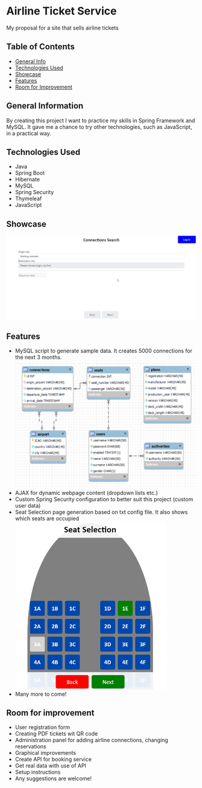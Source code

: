 # Airline Ticket Service
My proposal for a site that sells airline tickets

## Table of Contents
* [General Info](#general-information)
* [Technologies Used](#technologies-used)
* [Showcase](#showcase)
* [Features](#features)
* [Room for Improvement](#room-for-improvement)

## General Information
By creating this project I want to practice my skills in Spring Framework and MySQL.
It gave me a chance to try other technologies, such as JavaScript, in a practical way.

## Technologies Used
- Java
- Spring Boot
- Hibernate
- MySQL
- Spring Security
- Thymeleaf
- JavaScript

## Showcase
<img src="src\main\resources\static\images\README\showcase.gif" alt="Gif showcasing project">

## Features
- MySQL script to generate sample data. It creates 5000 connections for the next 3 months.
  <br /><img  src="src\main\resources\static\images\README\db_schema.png" width=600>
- AJAX for dynamic webpage content (dropdown lists etc.)
- Custom Spring Security configuration to better suit this project (custom user data)
- Seat Selection page generation based on txt config file. It also shows which seats are occupied
  <br /><img  src="src\main\resources\static\images\README\seat_selection_screen.png" width=400>
- Many more to come!

## Room for improvement
- User registration form
- Creating PDF tickets wit QR code
- Administration panel for adding airline connections, changing reservations
- Graphical improvements
- Create API for booking service
- Get real data with use of API
- Setup instructions
- Any suggestions are welcome!
